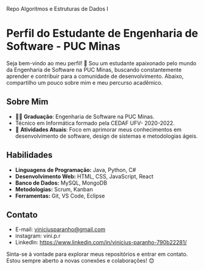 Repo Algoritmos e Estruturas de Dados I

# Perfil do Estudante de Engenharia de Software - PUC Minas

Seja bem-vindo ao meu perfil! 👋 Sou um estudante apaixonado pelo mundo da Engenharia de Software na PUC Minas, buscando constantemente aprender e contribuir para a comunidade de desenvolvimento. Abaixo, compartilho um pouco sobre mim e meu percurso acadêmico.

## Sobre Mim

- 👨‍🎓 **Graduação**: Engenharia de Software na PUC Minas.
- Técnico em Informática formado pela CEDAF UFV- 2020-2022. 
- 🌱 **Atividades Atuais**: Foco em aprimorar meus conhecimentos em desenvolvimento de software, design de sistemas e metodologias ágeis.
## Habilidades

- **Linguagens de Programação:** Java, Python, C#
- **Desenvolvimento Web:** HTML, CSS, JavaScript, React
- **Banco de Dados:** MySQL, MongoDB
- **Metodologias:** Scrum, Kanban
- **Ferramentas:** Git, VS Code, Eclipse


## Contato

-  E-mail: viniciusparanho@gmail.com
-  instagram: vini.p.r
-  LinkedIn: https://www.linkedin.com/in/vinicius-paranho-790b22281/

Sinta-se à vontade para explorar meus repositórios e entrar em contato. Estou sempre aberto a novas conexões e colaborações! 😊
